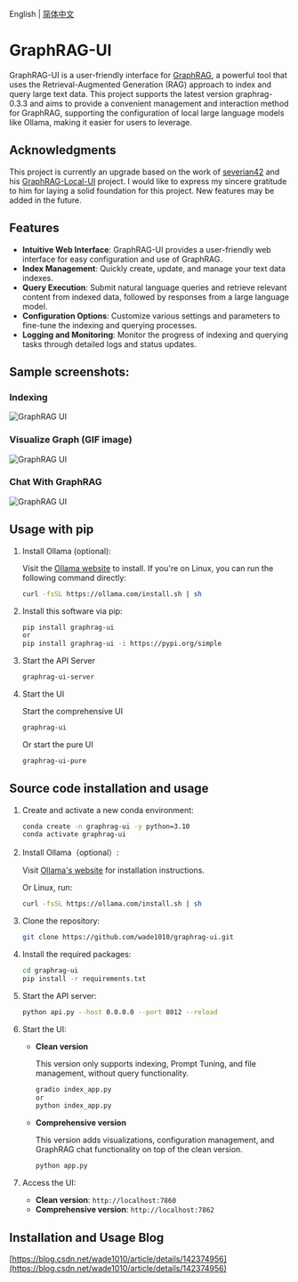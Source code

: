 
English | [简体中文](./README-CN.md)

# GraphRAG-UI

GraphRAG-UI is a user-friendly interface for [GraphRAG](https://github.com/microsoft/graphrag), a powerful tool that uses the Retrieval-Augmented Generation (RAG) approach to index and query large text data. This project supports the latest version graphrag-0.3.3 and aims to provide a convenient management and interaction method for GraphRAG, supporting the configuration of local large language models like Ollama, making it easier for users to leverage.

## Acknowledgments

This project is currently an upgrade based on the work of [severian42](https://github.com/severian42) and his [GraphRAG-Local-UI](https://github.com/severian42/GraphRAG-Local-UI) project. I would like to express my sincere gratitude to him for laying a solid foundation for this project. New features may be added in the future.

## Features

- **Intuitive Web Interface**: GraphRAG-UI provides a user-friendly web interface for easy configuration and use of GraphRAG.
- **Index Management**: Quickly create, update, and manage your text data indexes.
- **Query Execution**: Submit natural language queries and retrieve relevant content from indexed data, followed by responses from a large language model.
- **Configuration Options**: Customize various settings and parameters to fine-tune the indexing and querying processes.
- **Logging and Monitoring**: Monitor the progress of indexing and querying tasks through detailed logs and status updates.

## Sample screenshots:
### Indexing

![GraphRAG UI](./assets/image1.png)

### Visualize Graph (GIF image)

![GraphRAG UI](./assets/image2.gif)

### Chat With GraphRAG

![GraphRAG UI](./assets/image3.png)

## Usage with pip

1. Install Ollama (optional):

    Visit the [Ollama website](https://ollama.com/) to install. If you're on Linux, you can run the following command directly:

    ```bash
    curl -fsSL https://ollama.com/install.sh | sh
    ```

2. Install this software via pip:

    ```bash
    pip install graphrag-ui
    or
    pip install graphrag-ui -i https://pypi.org/simple
    ```

3. Start the API Server

    ```bash
    graphrag-ui-server
    ```

4. Start the UI

    Start the comprehensive UI

    ```bash
    graphrag-ui
    ```

    Or start the pure UI

    ```bash 
    graphrag-ui-pure
    ```

## Source code installation and usage

1. Create and activate a new conda environment:
    ```bash
    conda create -n graphrag-ui -y python=3.10
    conda activate graphrag-ui
    ```
2. Install Ollama（optional）:

    Visit [Ollama's website](https://ollama.com/) for installation instructions.
    
    Or Linux, run:

   ```bash
   curl -fsSL https://ollama.com/install.sh | sh
   ```

3. Clone the repository:
   ```bash
   git clone https://github.com/wade1010/graphrag-ui.git
   ```

4. Install the required packages:
    ```bash
    cd graphrag-ui
    pip install -r requirements.txt
    ```

5. Start the API server:
    ```bash
    python api.py --host 0.0.0.0 --port 8012 --reload
    ```

6. Start the UI:
    - **Clean version**

        This version only supports indexing, Prompt Tuning, and file management, without query functionality.
        ```bash
        gradio index_app.py
        or
        python index_app.py
        ```
    - **Comprehensive version**

        This version adds visualizations, configuration management, and GraphRAG chat functionality on top of the clean version.
        ```bash
        python app.py
        ```

7. Access the UI:
    - **Clean version**: `http://localhost:7860`
    - **Comprehensive version**: `http://localhost:7862`

## Installation and Usage Blog

[https://blog.csdn.net/wade1010/article/details/142374956](https://blog.csdn.net/wade1010/article/details/142374956)